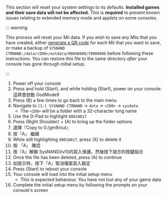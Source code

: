 This section will reset your system settings to its defaults. **Installed games and their save data will not be affected.** This is **required** to prevent known issues relating to extended memory mode and applets on some consoles.

::: warning

This process will reset your Mii data. If you wish to save any Miis that you have created, either [generate a QR code](https://en-americas-support.nintendo.com/app/answers/detail/a_id/298/~/how-to-generate-a-qr-code%E2%84%A2-for-a-mii) for each Mii that you want to save, or make a backup of `SYSNAND CTRNAND:/data/<ID0>/extdata/00048000/f000000b` before following these instructions. You can restore this file to the same directory _after_ your console has gone through initial setup.

:::

1. Power off your console
2. Press and hold (Start), and while holding (Start), power on your console. 這將會啟動 GodMode9
3. Press (B) a few times to go back to the main menu
4. Navigate to `[1:] SYSNAND CTRNAND` -> `data` -> `<ID0>` -> `sysdata`
    - The `<ID0>` will be a folder with a 32-character long name
5. Use the D-Pad to highlight `00010017`
6. Press (Right Shoulder) + (A) to bring up the folder options
7. 選擇『Copy to 0:/gm9/out』
8. 按『A』 繼續
9. While still highlighting `00010017`, press (X) to delete it
10. 按 『A』 確認
11. 按『A』解鎖 SysNAND(lvl1)的寫入保護，然後按下提示的按鍵組合
12. Once the file has been deleted, press (A) to continue
13. 如提示時，按下『A』取消檔案寫入鎖定
14. Press (Start) to reboot your console
15. Your console will load into the initial setup menu
    - This is expected behaviour. You have not lost any of your game data
16. Complete the initial setup menu by following the prompts on your console's screen
